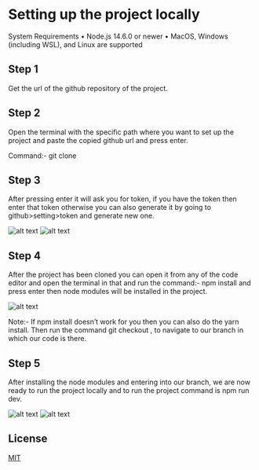 # Setting up the project locally

System Requirements
    • Node.js 14.6.0 or newer
    • MacOS, Windows (including WSL), and Linux are supported

## Step 1

Get the url of the github repository of the project.

<!-- ![alt text](https://i.imgur.com/WClZlaB.png) -->

## Step 2

Open the terminal with the specific path where you want to set up the project and paste the copied github url and press enter.

Command:- git clone <url>

<!-- ![alt text](https://i.imgur.com/WOl3F4d.png) -->


## Step 3

After pressing enter it will ask you for token, if you have the token then enter that token otherwise you can also generate it by going to github>setting>token and generate new one.

![alt text](https://i.imgur.com/HEbvGgc.png)
![alt text](https://i.imgur.com/36Jl8iE.png)


## Step 4

After the project has been cloned you can open it from any of the code editor and open the terminal in that and run the command:- npm install and press enter then node modules will be installed in the project.

![alt text](https://i.imgur.com/ZcwwtDY.png)

Note:- If npm install doesn’t work for you then you can also do the yarn install.
Then run the command git checkout <branchname>, to navigate to our branch in which our code is there.

<!-- ![alt text](https://i.imgur.com/ZRp5B0D.png) -->


## Step 5

After installing the node modules and entering into our branch, we are now ready to run the project locally and to run the project command is npm run dev.


![alt text](https://i.imgur.com/3Evu9dJ.png)
![alt text](https://www.linkpicture.com/q/907iHBp-Imgur.png)


## License

[MIT](https://choosealicense.com/licenses/mit/)